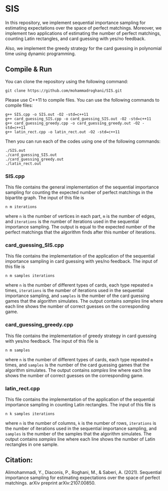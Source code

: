 # SIS

In this repository, we implement sequential importance sampling for estimating expectations over the space of perfect matchings. Moreover, we implement two applications of estimating the number of perfect matchings, counting Latin rectangles, and card guessing with yes/no feedback.

Also, we implement the greedy strategy for the card guessing in polynomial time using dynamic programming.

## Compile & Run

You can clone the repository using the following command:
```
git clone https://github.com/mohammadroghani/SIS.git
```

Please use C++11 to compile files. You can use the following commands to compile files:
```
g++ SIS.cpp -o SIS.out -O2 -std=c++11
g++ card_guessing_SIS.cpp -o card_guessing_SIS.out -O2 -std=c++11
g++ card_guessing_greedy.cpp -o card_guessing_greedy.out -O2 -std=c++11
g++ latin_rect.cpp -o latin_rect.out -O2 -std=c++11
```


Then you can run each of the codes using one of the following commands:
```
./SIS.out
./card_guessing_SIS.out
./card_guessing_greedy.out
./latin_rect.out
```

### SIS.cpp
This file contains the general implementation of the sequential importance sampling for counting the expected number of perfect matchings in the bipartite graph. The input of this file is
```
n m iterations
```
where `n` is the number of vertices in each part, `m` is the number of edges, and `iterations` is the number of iterations used in the sequential importance sampling. The output is equal to the expected number of the perfect matchings that the algorithm finds after this number of iterations.

### card_guessing_SIS.cpp
This file contains the implementation of the application of the sequential importance sampling in card guessing with yes/no feedback. The input of this file is
```
n m samples iterations
```
where `n` is the number of different types of cards, each type repeated `m` times, `iterations` is the number of iterations used in the sequential importance sampling, and `samples` is the number of the card guessing games that the algorithm simulates. The output contains $samples$ line where each line shows the number of correct guesses on the corresponding game.

### card_guessing_greedy.cpp
This file contains the implementation of greedy strategy in card guessing with yes/no feedback. The input of this file is
```
n m samples
```
where `n` is the number of different types of cards, each type repeated `m` times, and `samples` is the number of the card guessing games that the algorithm simulates. The output contains $samples$ line where each line shows the number of correct guesses on the corresponding game.

### latin_rect.cpp
This file contains the implementation of the application of the sequential importance sampling in counting Latin rectangles. The input of this file is
```
n k samples iterations
```
where `n` is the number of columns, `k` is the number of rows, `iterations` is the number of iterations used in the sequential importance sampling, and `samples` is the number of the samples that the algorithm simulates. The output contains $samples$ line where each line shows the number of Latin rectangles in one sample.



## Citation:
Alimohammadi, Y., Diaconis, P., Roghani, M., & Saberi, A. (2021). Sequential importance sampling for estimating expectations over the space of perfect matchings. arXiv preprint arXiv:2107.00850.
